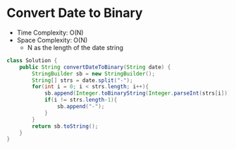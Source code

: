 # Convert Date to Binary

- Time Complexity: O(N)
- Space Complexity: O(N)
  - N as the length of the date string

```java
class Solution {
    public String convertDateToBinary(String date) {
        StringBuilder sb = new StringBuilder();
        String[] strs = date.split("-");
        for(int i = 0; i < strs.length; i++){
            sb.append(Integer.toBinaryString(Integer.parseInt(strs[i])));
            if(i != strs.length-1){
                sb.append("-");
            }
        }
        return sb.toString();
    }
}
```